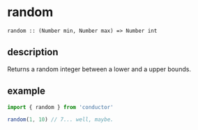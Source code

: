 # random

`random :: (Number min, Number max) => Number int`

## description

Returns a random integer between a lower and a upper bounds.

## example

```javascript
import { random } from 'conductor'

random(1, 10) // 7... well, maybe.
```

